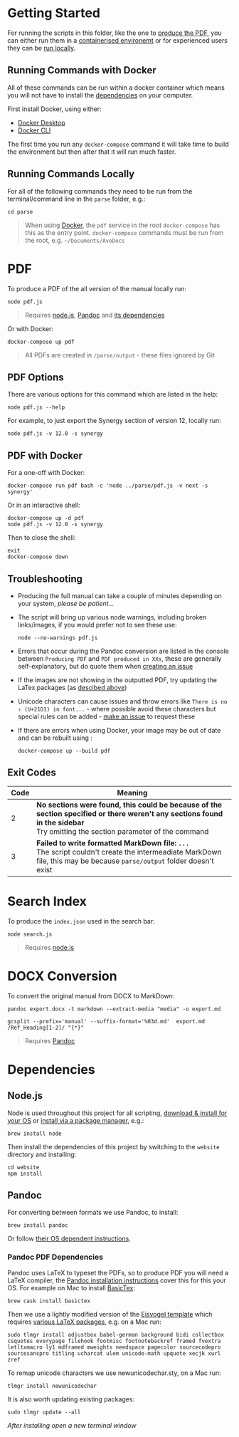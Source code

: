 # Getting Started

For running the scripts in this folder, like the one to [produce the PDF](#pdf), you can either run them
in a [containerised environemt](#running-commands-with-docker) or for experienced users they 
can be [run locally](#running-commands-locally).

## Running Commands with Docker

All of these commands can be run within a docker container which means you will not have to install the 
[dependencies](#dependencies) on your computer. 

First install Docker, using either:
- [Docker Desktop](https://www.docker.com/products/docker-desktop)
- [Docker CLI](https://docs.docker.com/install/)

The first time you run any `docker-compose` command it  will take time to build the environment but then
after that it will run much faster.

## Running Commands Locally

For all of the following commands they need to be run from the terminal/command line in the `parse` folder, e.g.:

````shell
cd parse
````

> When using [Docker](#running-commands-with-docker), the `pdf` service in the root `docker-compose` has 
this as the entry point. `docker-compose` commands must be run from the root, e.g. `~/Documents/AvoDocs`

# PDF

To produce a PDF of the all version of the manual locally run:

````shell
node pdf.js
````

> Requires [node.js](#nodejs), [Pandoc](#pandoc) and [its dependencies](#pandoc-pdf-dependencies)

Or with Docker:
````shell
docker-compose up pdf
````

> All PDFs are created in `/parse/output` - these files ignored by Git

## PDF Options

There are various options for this command which are listed in the help:

````shell
node pdf.js --help
````

For example, to just export the Synergy section of version 12, locally run:

````shell
node pdf.js -v 12.0 -s synergy
````

## PDF with Docker

For a one-off with Docker:
````shell
docker-compose run pdf bash -c 'node ../parse/pdf.js -v next -s synergy'
````

Or in an interactive shell:
````shell
docker-compose up -d pdf
node pdf.js -v 12.0 -s synergy
````

Then to close the shell:
````
exit
docker-compose down
````

## Troubleshooting

- Producing the full manual can take a couple of minutes depending on your system, *please be patient...*

- The script will bring up various node warnings, including broken links/images, if you would prefer not to see these use:

    ````shell
    node --no-warnings pdf.js
    ````

- Errors that occur during the Pandoc conversion are listed in the console between `Producing PDF` and `PDF produced in XXs`, these are generally self-explanatory, but do quote them when [creating an issue](https://github.com/Farrser/AvoDocs/issues)

- If the images are not showing in the outputted PDF, try updating the LaTex packages (as [descibed above](#pandoc-pdf-dependencies))

- Unicode characters can cause issues and throw errors like `There is no ⇑ (U+21D1) in font...` - where possible avoid these characters but special rules can be added - [make an issue](https://github.com/Farrser/AvoDocs/issues) to request these

- If there are errors when using Docker, your image may be out of date and can be rebuilt using :
    ````shell
    docker-compose up --build pdf
    ````

## Exit Codes

Code | Meaning
---- | -------
2    | **No sections were found, this could be because of the section specified or there weren't any sections found in the sidebar**<br>Try omitting the section parameter of the command
3    | **Failed to write formatted MarkDown file: `...`**<br>The script couldn't create the intermeadiate MarkDown file, this may be because `parse/output` folder doesn't exist

# Search Index

To produce the `index.json` used in the search bar:

````shell
node search.js
````

> Requires [node.js](#nodejs)

# DOCX Conversion

To convert the original manual from DOCX to MarkDown:

````shell
pandoc export.docx -t markdown --extract-media "media" -o export.md

gcsplit --prefix='manual' --suffix-format='%03d.md'  export.md /Ref_Heading[1-2]/ "{*}"
````

> Requires [Pandoc](#pandoc)

# Dependencies

## Node.js

Node is used throughout this project for all scripting, [download & install for your OS](https://nodejs.org/en/download/) or [install via a package manager](https://nodejs.org/en/download/package-manager/), e.g.:

````shell
brew install node
````

Then install the dependencies of this project by switching to the `website` directory and installing:

````shell
cd website
npm install
````

## Pandoc

For converting between formats we use Pandoc, to install:

````shell
brew install pandoc
````

Or follow [their OS dependent instructions](https://pandoc.org/installing.html).

### Pandoc PDF Dependencies

Pandoc uses LaTeX to typeset the PDFs, so to produce PDF you will need a LaTeX compiler, the [Pandoc installation instructions](https://pandoc.org/installing.html) cover this for this your OS. For example on Mac to install [BasicTex](http://www.tug.org/mactex/morepackages.html):

````shell
brew cask install basictex
````

Then we use a lightly modified version of the [Eisvogel template](https://github.com/Wandmalfarbe/pandoc-latex-template) which requires [various LaTeX packages](https://github.com/Wandmalfarbe/pandoc-latex-template#required-latex-packages), e.g. on a Mac run:

````shell
sudo tlmgr install adjustbox babel-german background bidi collectbox csquotes everypage filehook footmisc footnotebackref framed fvextra letltxmacro ly1 mdframed mweights needspace pagecolor sourcecodepro sourcesanspro titling ucharcat ulem unicode-math upquote xecjk xurl zref
````

To remap unicode characters we use newunicodechar.sty, on a Mac run:
````shell
tlmgr install newunicodechar
````


It is also worth updating existing packages:
````shell
sudo tlmgr update --all
````

*After installing open a new terminal window*